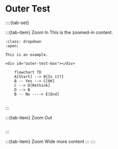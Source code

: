 # Outer Test

::::{tab-set}

:::{tab-item} Zoom In
This is the zoomed-in content.

```{prf:example}
:class: dropdown
:open:

This is an example.

<div id="outer-test-box"></div>
```

<div id="outer-test-box-2"></div>

```{mermaid}
    flowchart TD
    A[Start] --> B{Is it?}
    B -- Yes --> C[OK]
    C --> D[Rethink]
    D --> B
    B -- No ----> E[End]
```
```{include} inner-test-1.md
```
:::

:::{tab-item} Zoom Out
```{include} inner-test-2.md
```
:::

:::{tab-item} Zoom Wide
more content
:::
::::
<script src=">../../_static/1-exponential-functions.js"></script>